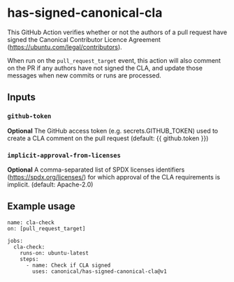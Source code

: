 # has-signed-canonical-cla

This GitHub Action verifies whether or not the authors of a pull request have signed the Canonical Contributor Licence Agreement (https://ubuntu.com/legal/contributors).

When run on the `pull_request_target` event, this action will also comment on the PR if any authors have not signed the CLA, and update those messages when new commits or runs are processed.

## Inputs

### `github-token`

**Optional** The GitHub access token (e.g. secrets.GITHUB_TOKEN) used to create a CLA comment on the pull request (default: {{ github.token }})

### `implicit-approval-from-licenses`

**Optional** A comma-separated list of SPDX licenses identifiers (https://spdx.org/licenses/) for which approval of the CLA requirements is implicit. (default: Apache-2.0)

## Example usage

```
name: cla-check
on: [pull_request_target]

jobs:
  cla-check:
    runs-on: ubuntu-latest
    steps:
      - name: Check if CLA signed
        uses: canonical/has-signed-canonical-cla@v1
```
